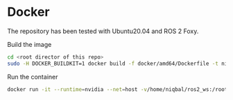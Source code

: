 # Docker 

The repository has been tested with Ubuntu20.04 and ROS 2 Foxy. 

Build the image
```bash
cd <root director of this repo>
sudo -H DOCKER_BUILDKIT=1 docker build -f docker/amd64/Dockerfile -t niqbal996/inference_ros2:23.04-foxy-py3 .
```
Run the container
```bash
docker run -it --runtime=nvidia --net=host -v/home/niqbal/ros2_ws:/root/ros2_ws -v/home/niqbal/git/aa_detectors:/opt/workspace/ -v /dev/shm:/dev/shm --name=infer_ros2 niqbal996/inference_ros2:23.04-foxy-py3
```